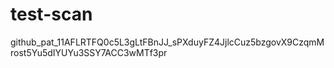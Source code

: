 # test-scan

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
